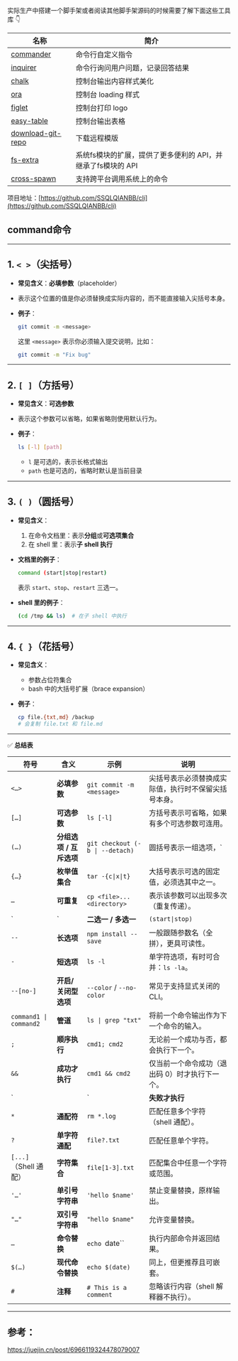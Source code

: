 
实际生产中搭建一个脚手架或者阅读其他脚手架源码的时候需要了解下面这些工具库 👇


| 名称                                                                                                                         | 简介                                   |
| -------------------------------------------------------------------------------------------------------------------------- | ------------------------------------ |
| [commander](https://link.juejin.cn/?target=https%3A%2F%2Fgithub.com%2Ftj%2Fcommander.js%2Fblob%2Fmaster%2FReadme_zh-CN.md) | 命令行自定义指令                             |
| [inquirer](https://link.juejin.cn/?target=https%3A%2F%2Fgithub.com%2FSBoudrias%2FInquirer.js%2F)                           | 命令行询问用户问题，记录回答结果                     |
| [chalk](https://link.juejin.cn/?target=https%3A%2F%2Fwww.npmjs.com%2Fpackage%2Fchalk)                                      | 控制台输出内容样式美化                          |
| [ora](https://link.juejin.cn/?target=https%3A%2F%2Fwww.npmjs.com%2Fpackage%2Fora)                                          | 控制台 loading 样式                       |
| [figlet](https://link.juejin.cn/?target=https%3A%2F%2Fwww.npmjs.com%2Fpackage%2Ffiglet)                                    | 控制台打印 logo                           |
| [easy-table](https://link.juejin.cn/?target=https%3A%2F%2Fwww.npmjs.com%2Fpackage%2Feasy-table)                            | 控制台输出表格                              |
| [download-git-repo](https://link.juejin.cn/?target=https%3A%2F%2Fwww.npmjs.com%2Fpackage%2Fdownload-git-repo)              | 下载远程模版                               |
| [fs-extra](https://link.juejin.cn/?target=https%3A%2F%2Fwww.npmjs.com%2Fpackage%2Ffs-extra)                                | 系统fs模块的扩展，提供了更多便利的 API，并继承了fs模块的 API |
| [cross-spawn](https://link.juejin.cn/?target=https%3A%2F%2Fwww.npmjs.com%2Fpackage%2Fcross-spawn)                          | 支持跨平台调用系统上的命令                        |


项目地址：[https://github.com/SSQLQIANBB/cli](https://github.com/SSQLQIANBB/cli)


## command命令


---


## 1. `< >`（尖括号）

- **常见含义**：**必填参数**（placeholder）
- 表示这个位置的值是你必须替换成实际内容的，而不能直接输入尖括号本身。
- **例子**：

    ```bash
    git commit -m <message>
    ```


    这里 `<message>` 表示你必须输入提交说明，比如：


    ```bash
    git commit -m "Fix bug"
    ```


---


## 2. `[ ]`（方括号）

- **常见含义**：**可选参数**
- 表示这个参数可以省略，如果省略则使用默认行为。
- **例子**：

    ```bash
    ls [-l] [path]
    ```

    - `l` 是可选的，表示长格式输出
    - `path` 也是可选的，省略时默认是当前目录

---


## 3. `( )`（圆括号）

- **常见含义**：
    1. 在命令文档里：表示**分组**或**可选项集合**
    2. 在 shell 里：表示**子 shell 执行**
- **文档里的例子**：

    ```bash
    command (start|stop|restart)
    ```


    表示 `start`、`stop`、`restart` 三选一。

- **shell 里的例子**：

    ```bash
    (cd /tmp && ls)  # 在子 shell 中执行
    ```


---


## 4. `{ }`（花括号）

- **常见含义**：
    - 参数占位符集合
    - bash 中的大括号扩展（brace expansion）
- **例子**：

    ```bash
    cp file.{txt,md} /backup
    # 会复制 file.txt 和 file.md
    ```


---


✅ **总结表**


| 符号                     | 含义              | 示例                              | 说明                         |
| ---------------------- | --------------- | ------------------------------- | -------------------------- |
| `<…>`                  | **必填参数**        | `git commit -m <message>`       | 尖括号表示必须替换成实际值，执行时不保留尖括号本身。 |
| `[…]`                  | **可选参数**        | `ls [-l]`                       | 方括号表示可省略，如果有多个可选参数可连用。     |
| `(…)`                  | **分组选项 / 互斥选项** | `git checkout (-b \| --detach)` | 圆括号表示一组选项，`                |
| `{…}`                  | **枚举值集合**       | `tar -{c\|x\|t}`                | 大括号表示可选的固定值，必须选其中之一。       |
| `…`                    | **可重复**         | `cp <file>... <directory>`      | 表示该参数可以出现多次（重复传递）。         |
| `                      | `               | **二选一 / 多选一**                   | `(start\|stop)`            |
| `--`                   | **长选项**         | `npm install --save`            | 一般跟随参数名（全拼），更具可读性。         |
| `-`                    | **短选项**         | `ls -l`                         | 单字符选项，有时可合并：`ls -la`。      |
| `--[no-]`              | **开启/关闭型选项**    | `--color` / `--no-color`        | 常见于支持显式关闭的 CLI。            |
| `command1 \| command2` | **管道**          | `ls \| grep "txt"`              | 将前一个命令输出作为下一个命令的输入。        |
| `;`                    | **顺序执行**        | `cmd1; cmd2`                    | 无论前一个成功与否，都会执行下一个。         |
| `&&`                   | **成功才执行**       | `cmd1 && cmd2`                  | 仅当前一个命令成功（退出码 0）时才执行下一个。   |
| `                      |                 | `                               | **失败才执行**                  |
| `*`                    | **通配符**         | `rm *.log`                      | 匹配任意多个字符（shell 通配）。        |
| `?`                    | **单字符通配**       | `file?.txt`                     | 匹配任意单个字符。                  |
| `[...]`（Shell 通配）      | **字符集合**        | `file[1-3].txt`                 | 匹配集合中任意一个字符或范围。            |
| `'…'`                  | **单引号字符串**      | `'hello $name'`                 | 禁止变量替换，原样输出。               |
| `"…"`                  | **双引号字符串**      | `"hello $name"`                 | 允许变量替换。                    |
| ``…``                  | **命令替换**        | `echo `date``                   | 执行内部命令并返回结果。               |
| `$(…)`                 | **现代命令替换**      | `echo $(date)`                  | 同上，但更推荐且可嵌套。               |
| `#`                    | **注释**          | `# This is a comment`           | 忽略该行内容（shell 解释器不执行）。      |


---


## 参考：


https://juejin.cn/post/6966119324478079007

